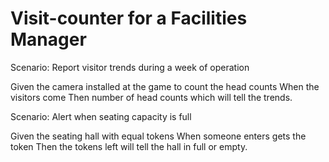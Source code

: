 # Visit-counter for a Facilities Manager

Scenario: Report visitor trends during a week of operation

  Given the camera installed at the game to count the head counts
  When the visitors come
  Then number of head counts which will tell the trends.

Scenario: Alert when seating capacity is full

Given the seating hall with equal tokens
When someone enters gets the token
Then the tokens left will tell the hall in full or empty.
